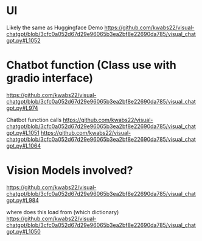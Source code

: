 # UI

Likely the same as Huggingface Demo
https://github.com/kwabs22/visual-chatgpt/blob/3cfc0a052d67d29e96065b3ea2bf8e22690da785/visual_chatgpt.py#L1052

# Chatbot function (Class use with gradio interface)
https://github.com/kwabs22/visual-chatgpt/blob/3cfc0a052d67d29e96065b3ea2bf8e22690da785/visual_chatgpt.py#L974

Chatbot function calls
https://github.com/kwabs22/visual-chatgpt/blob/3cfc0a052d67d29e96065b3ea2bf8e22690da785/visual_chatgpt.py#L1051
https://github.com/kwabs22/visual-chatgpt/blob/3cfc0a052d67d29e96065b3ea2bf8e22690da785/visual_chatgpt.py#L1064

# Vision Models involved?
https://github.com/kwabs22/visual-chatgpt/blob/3cfc0a052d67d29e96065b3ea2bf8e22690da785/visual_chatgpt.py#L984

where does this load from (which dictionary)
https://github.com/kwabs22/visual-chatgpt/blob/3cfc0a052d67d29e96065b3ea2bf8e22690da785/visual_chatgpt.py#L1050
